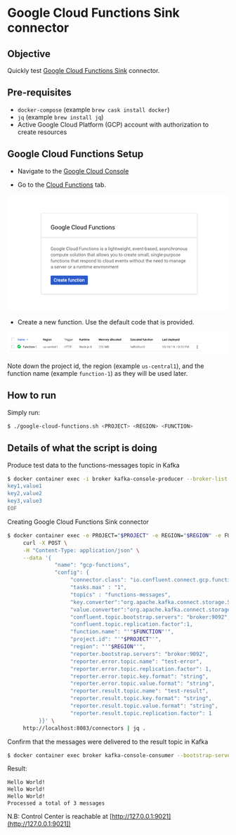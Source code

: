 # Google Cloud Functions Sink connector

## Objective

Quickly test [Google Cloud Functions Sink](https://docs.confluent.io/current/connect/kafka-connect-gcp-functions/index.html#quick-start) connector.

## Pre-requisites

* `docker-compose` (example `brew cask install docker`)
* `jq` (example `brew install jq`)
* Active Google Cloud Platform (GCP) account with authorization to create resources

## Google Cloud Functions Setup

* Navigate to the [Google Cloud Console](https://console.cloud.google.com/)

* Go to the [Cloud Functions](https://console.cloud.google.com/functions) tab.

![Cloud functions setup](Screenshot1.png)

* Create a new function. Use the default code that is provided.

![Cloud functions setup](Screenshot2.png)

Note down the project id, the region (example `us-central1`), and the function name (example `function-1`) as they will be used later.


## How to run

Simply run:

```bash
$ ./google-cloud-functions.sh <PROJECT> <REGION> <FUNCTION>
```

## Details of what the script is doing

Produce test data to the functions-messages topic in Kafka

```bash
$ docker container exec -i broker kafka-console-producer --broker-list broker:9092 --topic functions-messages --property parse.key=true --property key.separator=, << EOF
key1,value1
key2,value2
key3,value3
EOF
```

Creating Google Cloud Functions Sink connector

```bash
$ docker container exec -e PROJECT="$PROJECT" -e REGION="$REGION" -e FUNCTION="$FUNCTION" connect \
     curl -X POST \
     -H "Content-Type: application/json" \
     --data '{
               "name": "gcp-functions",
               "config": {
                    "connector.class": "io.confluent.connect.gcp.functions.GoogleCloudFunctionsSinkConnector",
                    "tasks.max" : "1",
                    "topics" : "functions-messages",
                    "key.converter":"org.apache.kafka.connect.storage.StringConverter",
                    "value.converter":"org.apache.kafka.connect.storage.StringConverter",
                    "confluent.topic.bootstrap.servers": "broker:9092",
                    "confluent.topic.replication.factor":1,
                    "function.name": "'"$FUNCTION"'",
                    "project.id": "'"$PROJECT"'",
                    "region": "'"$REGION"'",
                    "reporter.bootstrap.servers": "broker:9092",
                    "reporter.error.topic.name": "test-error",
                    "reporter.error.topic.replication.factor": 1,
                    "reporter.error.topic.key.format": "string",
                    "reporter.error.topic.value.format": "string",
                    "reporter.result.topic.name": "test-result",
                    "reporter.result.topic.key.format": "string",
                    "reporter.result.topic.value.format": "string",
                    "reporter.result.topic.replication.factor": 1
          }}' \
     http://localhost:8083/connectors | jq .
```

Confirm that the messages were delivered to the result topic in Kafka

```bash
$ docker container exec broker kafka-console-consumer --bootstrap-server broker:9092 --topic test-result --from-beginning --max-messages 3
```

Result:

```
Hello World!
Hello World!
Hello World!
Processed a total of 3 messages
```

N.B: Control Center is reachable at [http://127.0.0.1:9021](http://127.0.0.1:9021])

